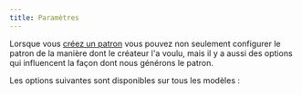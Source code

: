 ```yaml
---
title: Paramètres
---
```


Lorsque vous [créez un patron](/create/) vous pouvez non seulement configurer le patron de la manière dont le créateur l'a voulu, mais il y a aussi des options qui influencent la façon dont nous générons le patron.

Les options suivantes sont disponibles sur tous les modèles :

<ReadMore root='docs/about/patterns/settings' />
